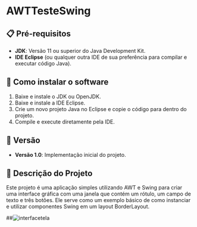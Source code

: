 # AWTTesteSwing

## 📋 Pré-requisitos

- **JDK**: Versão 11 ou superior do Java Development Kit.
- **IDE Eclipse** (ou qualquer outra IDE de sua preferência para compilar e executar código Java).

## 🔧 Como instalar o software

1. Baixe e instale o JDK ou OpenJDK.
2. Baixe e instale a IDE Eclipse.
3. Crie um novo projeto Java no Eclipse e copie o código para dentro do projeto.
4. Compile e execute diretamente pela IDE.

## 📌 Versão

- **Versão 1.0**: Implementação inicial do projeto.


## 📝 Descrição do Projeto

Este projeto é uma aplicação simples utilizando AWT e Swing para criar uma interface gráfica com uma janela que contém um rótulo, um campo de texto e três botões. Ele serve como um exemplo básico de como instanciar e utilizar componentes Swing em um layout BorderLayout.

##![interfacetela](https://github.com/LcasQueirxz/MODELO_TELA/blob/main/image/Captura%20de%20Tela%202024-10-30%20%C3%A0s%2021.23.33.png)

